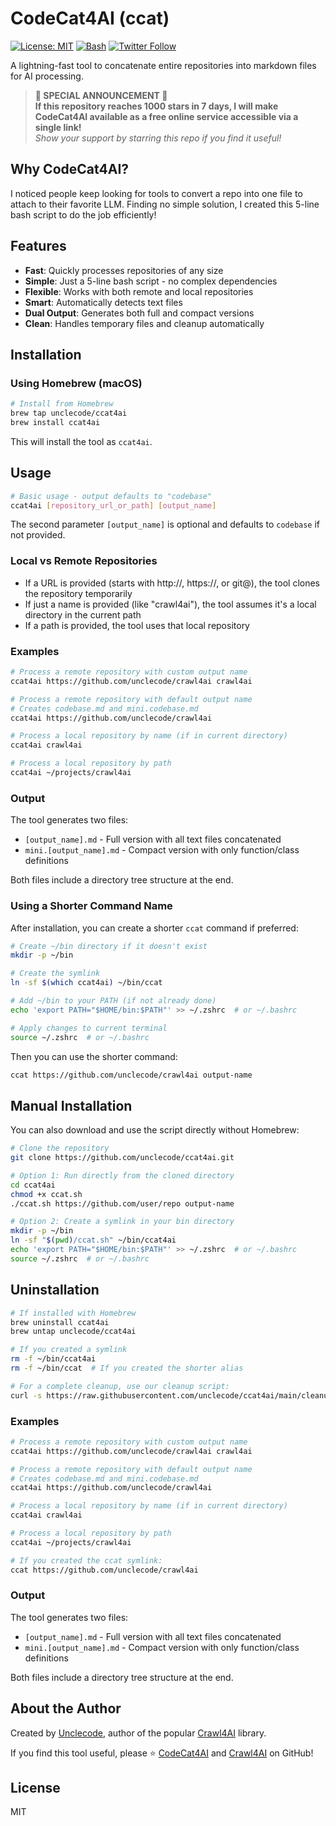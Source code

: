 # CodeCat4AI (ccat)

[![License: MIT](https://img.shields.io/badge/License-MIT-yellow.svg)](https://opensource.org/licenses/MIT)
[![Bash](https://img.shields.io/badge/Shell-Bash-blue.svg)](https://www.gnu.org/software/bash/)
[![Twitter Follow](https://img.shields.io/twitter/follow/unclecode?style=social)](https://twitter.com/unclecode)

A lightning-fast tool to concatenate entire repositories into markdown files for AI processing.

> **🌟 SPECIAL ANNOUNCEMENT 🌟**  
> **If this repository reaches 1000 stars in 7 days, I will make CodeCat4AI available as a free online service accessible via a single link!**  
> *Show your support by starring this repo if you find it useful!*

## Why CodeCat4AI?

I noticed people keep looking for tools to convert a repo into one file to attach to their favorite LLM. Finding no simple solution, I created this 5-line bash script to do the job efficiently!

## Features

- **Fast**: Quickly processes repositories of any size
- **Simple**: Just a 5-line bash script - no complex dependencies
- **Flexible**: Works with both remote and local repositories
- **Smart**: Automatically detects text files
- **Dual Output**: Generates both full and compact versions
- **Clean**: Handles temporary files and cleanup automatically

## Installation

### Using Homebrew (macOS)

```bash
# Install from Homebrew
brew tap unclecode/ccat4ai
brew install ccat4ai
```

This will install the tool as `ccat4ai`.

## Usage

```bash
# Basic usage - output defaults to "codebase"
ccat4ai [repository_url_or_path] [output_name]
```

The second parameter `[output_name]` is optional and defaults to `codebase` if not provided.

### Local vs Remote Repositories

- If a URL is provided (starts with http://, https://, or git@), the tool clones the repository temporarily
- If just a name is provided (like "crawl4ai"), the tool assumes it's a local directory in the current path
- If a path is provided, the tool uses that local repository

### Examples

```bash
# Process a remote repository with custom output name
ccat4ai https://github.com/unclecode/crawl4ai crawl4ai

# Process a remote repository with default output name
# Creates codebase.md and mini.codebase.md
ccat4ai https://github.com/unclecode/crawl4ai

# Process a local repository by name (if in current directory)
ccat4ai crawl4ai

# Process a local repository by path
ccat4ai ~/projects/crawl4ai
```

### Output

The tool generates two files:
- `[output_name].md` - Full version with all text files concatenated
- `mini.[output_name].md` - Compact version with only function/class definitions

Both files include a directory tree structure at the end.

### Using a Shorter Command Name

After installation, you can create a shorter `ccat` command if preferred:

```bash
# Create ~/bin directory if it doesn't exist
mkdir -p ~/bin

# Create the symlink
ln -sf $(which ccat4ai) ~/bin/ccat

# Add ~/bin to your PATH (if not already done)
echo 'export PATH="$HOME/bin:$PATH"' >> ~/.zshrc  # or ~/.bashrc

# Apply changes to current terminal
source ~/.zshrc  # or ~/.bashrc
```

Then you can use the shorter command:
```bash
ccat https://github.com/unclecode/crawl4ai output-name
```

## Manual Installation

You can also download and use the script directly without Homebrew:

```bash
# Clone the repository
git clone https://github.com/unclecode/ccat4ai.git

# Option 1: Run directly from the cloned directory
cd ccat4ai
chmod +x ccat.sh
./ccat.sh https://github.com/user/repo output-name

# Option 2: Create a symlink in your bin directory
mkdir -p ~/bin
ln -sf "$(pwd)/ccat.sh" ~/bin/ccat4ai
echo 'export PATH="$HOME/bin:$PATH"' >> ~/.zshrc  # or ~/.bashrc
source ~/.zshrc  # or ~/.bashrc
```

## Uninstallation

```bash
# If installed with Homebrew
brew uninstall ccat4ai
brew untap unclecode/ccat4ai

# If you created a symlink
rm -f ~/bin/ccat4ai
rm -f ~/bin/ccat  # If you created the shorter alias

# For a complete cleanup, use our cleanup script:
curl -s https://raw.githubusercontent.com/unclecode/ccat4ai/main/cleanup-ccat4ai.sh | bash
```


### Examples

```bash
# Process a remote repository with custom output name
ccat4ai https://github.com/unclecode/crawl4ai crawl4ai

# Process a remote repository with default output name
# Creates codebase.md and mini.codebase.md
ccat4ai https://github.com/unclecode/crawl4ai

# Process a local repository by name (if in current directory)
ccat4ai crawl4ai

# Process a local repository by path
ccat4ai ~/projects/crawl4ai

# If you created the ccat symlink:
ccat https://github.com/unclecode/crawl4ai
```

### Output

The tool generates two files:
- `[output_name].md` - Full version with all text files concatenated
- `mini.[output_name].md` - Compact version with only function/class definitions

Both files include a directory tree structure at the end.

## About the Author

Created by [Unclecode](https://github.com/unclecode), author of the popular [Crawl4AI](https://github.com/unclecode/crawl4ai) library.

If you find this tool useful, please ⭐ [CodeCat4AI](https://github.com/unclecode/ccat4ai) and [Crawl4AI](https://github.com/unclecode/crawl4ai) on GitHub!

## License

MIT